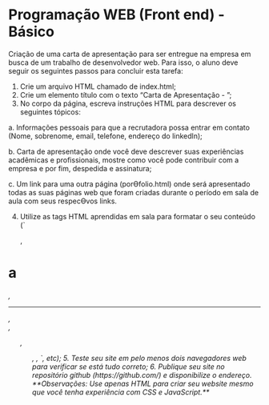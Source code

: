 # Programação WEB (Front end) - Básico

Criação de uma carta de apresentação para ser entregue na empresa em busca de um 
trabalho de desenvolvedor web. Para isso, o aluno deve seguir os seguintes passos 
para concluir esta tarefa:

1. Crie um arquivo HTML chamado de index.html;
2. Crie um elemento título com o texto “Carta de Apresentação - <seu nome>”;
3. No corpo da página, escreva instruções HTML para descrever os seguintes 
tópicos:

a. Informações pessoais para que a recrutadora possa entrar em contato 
(Nome, sobrenome, email, telefone, endereço do linkedln);

b. Carta de apresentação onde você deve descrever suas experiências 
acadêmicas e profissionais, mostre como você pode contribuir com a 
empresa e por fim, despedida e assinatura;

c. Um link para uma outra página (porƟfolio.html) onde será apresentado 
todas as suas páginas web que foram criadas durante o período em sala 
de aula com seus respecƟvos links.

4. Utilize as tags HTML aprendidas em sala para formatar o seu conteúdo (`<p>, 
<h1>a<h6>, <hr/>, <br/>, <ul>, <ol>, <a>, <img>`, etc);
5. Teste seu site em pelo menos dois navegadores web para verificar se está tudo 
correto;
6. Publique seu site no repositório github (https://github.com/) e disponibilize o 
endereço.
**Observações: Use apenas HTML para criar seu website mesmo que você tenha 
experiência com CSS e JavaScript.**
